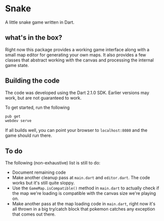 # Snake

A little snake game written in Dart.

## what's in the box?
Right now this package provides a working game interface along with a small map editor
for generating your own maps. It also provides a few classes that abstract working with the 
canvas and processing the internal game state.

## Building the code
The code was developed using the Dart 2.1.0 SDK. Earlier versions may work, but are not 
guaranteed to work.

To get started, run the following
```bash
pub get
webdev serve
```

If all builds well, you can point your browser to `localhost:8080` and the game should run there.

## To do
The following (non-exhaustive) list is still to do:
* Document remaining code
* Make another cleanup pass at `main.dart` and `editor.dart`. The code works but it's still quite sloppy.
* Use the `GameMap.isCompatible()` method in `main.dart` to actually check if the map we're loading is 
compatible with the canvas size we're playing on.
* Make another pass at the map loading code in `main.dart`, right now it's all thrown in a big try/catch block
that pokemon catches any exception that comes out there. 